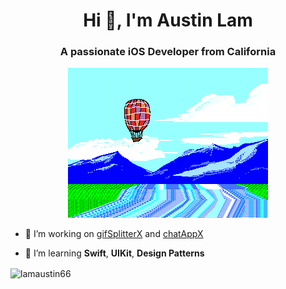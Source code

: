 <h1 align="center">Hi 👋, I'm Austin Lam</h1>
<h3 align="center">A passionate iOS Developer from California</h3>

<p align="center">
  <img src="https://github.com/lamaustin66/lamaustin66/blob/main/assets/pilotredsun.gif?raw=true" />
</p>

- 🔭 I’m working on [gifSplitterX](https://github.com/lamaustin66/gifSplitterX) and [chatAppX](https://github.com/lamaustin66/chatAppX)

- 🌱 I’m learning **Swift**, **UIKit**, **Design Patterns**

<p><img align="center" src="https://github-readme-stats.vercel.app/api/top-langs?username=lamaustin66&show_icons=true&locale=en&layout=compact" alt="lamaustin66" /></p>
